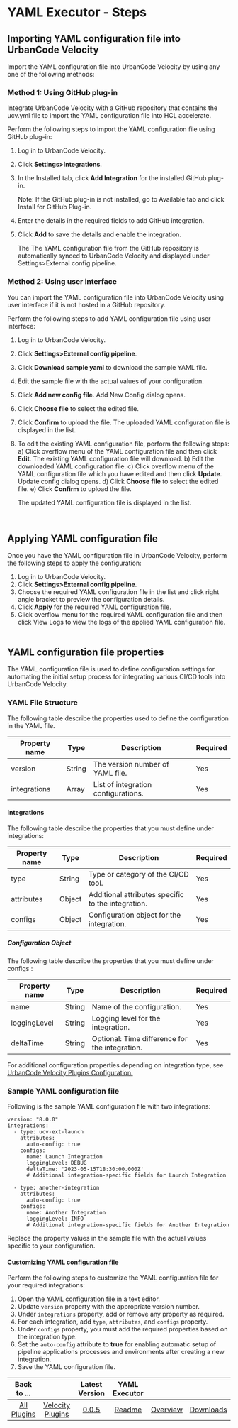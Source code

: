 
# YAML Executor - Steps

## Importing YAML configuration file into UrbanCode Velocity

Import the YAML configuration file into UrbanCode Velocity by using any one of the following methods:

### Method 1: Using GitHub plug-in

Integrate UrbanCode Velocity with a GitHub repository that contains the ucv.yml file to import the YAML configuration file into HCL accelerate.

Perform the following steps to import the YAML configuration file using GitHub plug-in:

1. Log in to UrbanCode Velocity.
2. Click **Settings>Integrations**.
3. In the Installed tab, click **Add Integration** for the installed GitHub plug-in.
      
   Note: If the GitHub plug-in is not installed, go to Available tab and click Install for GitHub Plug-in.
 
4. Enter the details in the required fields to add GitHub integration. 
5. Click **Add** to save the details and enable the integration.
   
   The The YAML configuration file from the GitHub repository is automatically synced to UrbanCode Velocity and displayed under Settings>External config pipeline.

### Method 2: Using user interface

You can import the YAML configuration file into UrbanCode Velocity using user interface if it is not hosted in a GitHub repository.

Perform the following steps to add YAML configuration file using user interface:

1. Log in to UrbanCode Velocity.
2. Click **Settings>External config pipeline**.
3. Click **Download sample yaml** to download the sample YAML file.
4. Edit the sample file with the actual values of your configuration.
5. Click **Add new config file**.
   Add New Config dialog opens.
6. Click **Choose file** to select the edited file. 
7. Click **Confirm** to upload the file.
   The uploaded YAML configuration file is displayed in the list. 
8. To edit the existing YAML configuration file, perform the following steps:
    a) Click overflow menu of the YAML configuration file and then click **Edit**.
       The existing YAML configuration file will download.
    b) Edit the downloaded YAML configuration file.
    c) Click overflow menu of the YAML configuration file which you have edited and then click **Update**.
       Update config dialog opens.
    d) Click **Choose file** to select the edited file.
    e) Click **Confirm** to upload the file.
     
    The updated YAML configuration file is displayed in the list.

 
## Applying YAML configuration file

Once you have the YAML configuration file in UrbanCode Velocity, perform the following steps to apply the configuration:

1. Log in to UrbanCode Velocity.
2. Click **Settings>External config pipeline**.
3. Choose the required YAML configuration file in the list and click right angle bracket to preview the configuration details.
4. Click **Apply** for the required YAML configuration file.
5. Click overflow menu for the required YAML configuration file and then click View Logs to view the logs of the applied YAML configuration file.
   
## YAML configuration file properties

The YAML configuration file is used to define configuration settings for automating the initial setup process for integrating various CI/CD tools into UrbanCode Velocity.

### YAML File Structure

The following table describe the properties used to define the configuration in the YAML file.

|Property name |Type  |Description                          |Required|
|--------------|------|-------------------------------------|--------|
|version	   |String| The version number of YAML file.	|Yes     |	
|integrations  |Array | List of integration configurations. |Yes     |	

#### Integrations

The following table describe the properties that you must define under integrations:

|Property name|Type  |Description	                                   |Required|
|-------------|------|--------------------------------------------------|--------|
|type	     |String|Type or category of the CI/CD tool.	           |Yes     |
|attributes   |Object|Additional attributes specific to the integration.|Yes     |
|configs	  |Object|	Configuration object for the integration.	 |Yes     |

##### Configuration Object

The following table describe the properties that you must define under configs :

|Property name|Type  |Description	                               |Required|
|-------------|------|----------------------------------------------|--------|
|name	     |String|Name of the configuration.	                |Yes     |
|loggingLevel |String|Logging level for the integration.	        |Yes     |
|deltaTime	|String|Optional: Time difference for the integration.|Yes     |

For additional configuration properties depending on integration type, see [UrbanCode Velocity Plugins Configuration.](plugin-configurations.md)

### Sample YAML configuration file

Following is the sample YAML configuration file with two integrations:

```
version: "8.0.0"
integrations:
  - type: ucv-ext-launch
    attributes:
      auto-config: true
    configs:
      name: Launch Integration
      loggingLevel: DEBUG
      deltaTime: '2023-05-15T18:30:00.000Z'
      # Additional integration-specific fields for Launch Integration

  - type: another-integration
    attributes:
      auto-config: true
    configs:
      name: Another Integration
      loggingLevel: INFO
      # Additional integration-specific fields for Another Integration
```

Replace the property values in the sample file with the actual values specific to your configuration.

#### Customizing YAML configuration file

Perform the following steps to customize the YAML configuration file for your required integrations:

1.	Open the YAML configuration file in a text editor.
2.	Update `version` property with the appropriate version number.
3.	Under `integrations` property, add or remove any property as required.
4.	For each integration, add `type`, `attributes`, and `configs` property.
5.	Under `configs` property, you must add the required properties based on the integration type.
6.	Set the `auto-config` attribute to **true** for enabling automatic setup of pipeline applications processes and environments after creating a new integration.
7.	Save the YAML configuration file.

|Back to ...||Latest Version|YAML Executor |||
| :---: | :---: | :---: | :---: | :---: | :---: |
|[All Plugins](../../index.md)|[Velocity Plugins](../README.md)|[0.0.5](https://raw.githubusercontent.com/UrbanCode/IBM-UCV-PLUGINS/main/files/ucv-ext-yaml-executor/ucv-ext-yaml-executor:0.0.5.tar.7z.001)|[Readme](README.md)|[Overview](overview.md)|[Downloads](downloads.md)|
